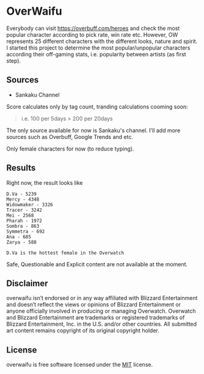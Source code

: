 # OverWaifu

Everybody can visit https://overbuff.com/heroes and check the most popular
character according to pick rate, win rate etc. However, OW represents 25
different characters with the different looks, nature and spirit. I started this
project to determine the most popular/unpopular characters according their
off-gaming stats, i.e. popularity between artists (as first step).

## Sources

* Sankaku Channel

Score calculates only by tag count, tranding calculations cooming soon:

> i.e. 100 per 5days > 200 per 20days

The only source available for now is Sankaku's channel. I'll add more sources
such as Overbuff, Google Trends and etc.

Only female characters for now (to reduce typing).

## Results

Right now, the result looks like

    D.Va - 5239
    Mercy - 4348
    Widowmaker - 3326
    Tracer - 3242
    Mei - 2568
    Pharah - 1972
    Sombra - 863
    Symmetra - 692
    Ana - 685
    Zarya - 588

    D.Va is the hottest female in the Overwatch

Safe, Questionable and Explicit content are not available at the moment.

## Disclaimer

overwaifu isn’t endorsed or in any way affiliated with Blizzard Entertainment
and doesn’t reflect the views or opinions of Blizzard Entertainment or anyone
officially involved in producing or managing Overwatch. Overwatch and Blizzard
Entertainment are trademarks or registered trademarks of Blizzard Entertainment,
Inc. in the U.S. and/or other countries. All submitted art content remains
copyright of its original copyright holder.

## License

overwaifu is free software licensed under the [MIT](LICENSE) license.
